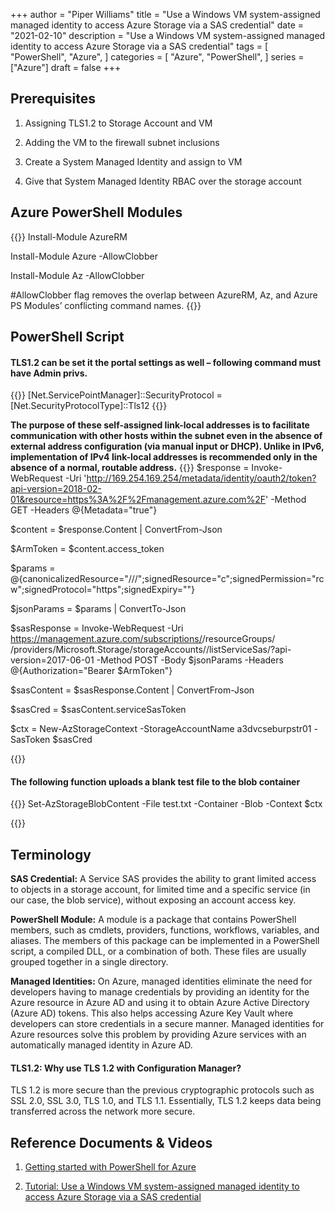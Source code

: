 +++
author = "Piper Williams"
title = "Use a Windows VM system-assigned managed identity to access Azure Storage via a SAS credential"
date = "2021-02-10"
description = "Use a Windows VM system-assigned managed identity to access Azure Storage via a SAS credential"
tags = [
    "PowerShell",
    "Azure",
]
categories = [
    "Azure",
    "PowerShell",
]
series = ["Azure"]
draft = false
+++

## Prerequisites
 
1. Assigning TLS1.2 to Storage Account and VM

2. Adding the VM to the firewall subnet inclusions

3. Create a System Managed Identity and assign to VM

4. Give that System Managed Identity RBAC over the storage account 



## Azure PowerShell Modules
 {{<highlight html>}}
 Install-Module AzureRM 

 Install-Module Azure -AllowClobber 

 Install-Module Az -AllowClobber

#AllowClobber flag removes the overlap between AzureRM, Az, and Azure PS Modules’ conflicting command names. 
{{</highlight>}}



## PowerShell Script
 
#### TLS1.2 can be set it the portal settings as well – following command must have Admin privs.

{{<highlight html>}}
  [Net.ServicePointManager]::SecurityProtocol = [Net.SecurityProtocolType]::Tls12
{{</highlight>}}

**The purpose of these self-assigned link-local addresses is to facilitate communication with other hosts within the subnet even in the absence of external address configuration (via manual input or DHCP). Unlike in IPv6, implementation of IPv4 link-local addresses is recommended only in the absence of a normal, routable address.**
{{<highlight html>}}
$response = Invoke-WebRequest -Uri 'http://169.254.169.254/metadata/identity/oauth2/token?api-version=2018-02-01&resource=https%3A%2F%2Fmanagement.azure.com%2F' -Method GET -Headers @{Metadata="true"}

$content = $response.Content | ConvertFrom-Json

$ArmToken = $content.access_token


$params = @{canonicalizedResource="/<container name>/<storage account>/<blob name>";signedResource="c";signedPermission="rcw";signedProtocol="https";signedExpiry="<signed expiry>"}

$jsonParams = $params | ConvertTo-Json


$sasResponse = Invoke-WebRequest -Uri https://management.azure.com/subscriptions/<subscription>/resourceGroups/<resource group> /providers/Microsoft.Storage/storageAccounts/<storage account>/listServiceSas/?api-version=2017-06-01 -Method POST -Body $jsonParams -Headers @{Authorization="Bearer $ArmToken"}


$sasContent = $sasResponse.Content | ConvertFrom-Json

$sasCred = $sasContent.serviceSasToken



$ctx = New-AzStorageContext -StorageAccountName a3dvcseburpstr01 -SasToken $sasCred

{{</highlight >}}
#### The following function uploads a blank test file to the blob container 
 {{<highlight html>}}
Set-AzStorageBlobContent -File test.txt -Container <container name> -Blob <blob name>-Context $ctx

{{</highlight>}}

## Terminology
 
**SAS Credential:** A Service SAS provides the ability to grant limited access to objects in a storage account, for limited time and a specific service (in our case, the blob service), without exposing an account access key.

**PowerShell Module:** A module is a package that contains PowerShell members, such as cmdlets, providers, functions, workflows, variables, and aliases. The members of this package can be implemented in a PowerShell script, a compiled DLL, or a combination of both. These files are usually grouped together in a single directory.

**Managed Identities:** On Azure, managed identities eliminate the need for developers having to manage credentials by providing an identity for the Azure resource in Azure AD and using it to obtain Azure Active Directory (Azure AD) tokens. This also helps accessing Azure Key Vault where developers can store credentials in a secure manner. Managed identities for Azure resources solve this problem by providing Azure services with an automatically managed identity in Azure AD.
#### TLS1.2: Why use TLS 1.2 with Configuration Manager?

TLS 1.2 is more secure than the previous cryptographic protocols such as SSL 2.0, SSL 3.0, TLS 1.0, and TLS 1.1. Essentially, TLS 1.2 keeps data being transferred across the network more secure.

## Reference Documents & Videos
 
1. [Getting started with PowerShell for Azure](https://www.youtube.com/watch?v=3Q0jG1Doa-s&t=596s)

2. [Tutorial: Use a Windows VM system-assigned managed identity to access Azure Storage via a SAS credential](https://docs.microsoft.com/en-us/azure/active-directory/managed-identities-azure-resources/tutorial-windows-vm-access-storage-sas)